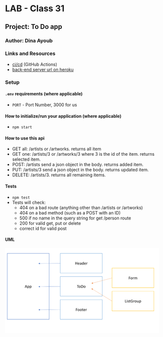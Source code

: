 # LAB - Class 31

## Project: To Do app

### Author: Dina Ayoub

### Links and Resources

- [ci/cd](https://github.com/Dina-401-Advanced-Javascript/todo/actions) (GitHub Actions)
- [back-end server url on heroku](https://dina-todo.herokuapp.com/)

### Setup

#### `.env` requirements (where applicable)

- `PORT` - Port Number, 3000 for us

#### How to initialize/run your application (where applicable)

- `npm start`

#### How to use this api

- GET all: /artists or /artworks. returns all item
- GET one: /artists/3 or /artworks/3 where 3 is the id of the item. returns selected item.
- POST: /artists send a json object in the body. returns added item.
- PUT: /artists/3 send a json object in the body. returns updated item.
- DELETE: /artists/3. returns all remaining items.

#### Tests

- `npm test`
- Tests will check:
  - 404 on a bad route (anything other than /artists or /artworks)
  - 404 on a bad method (such as a POST with an ID)
  - 500 if no name in the query string for get /person route
  - 200 for valid get, put or delete
  - correct id for valid post

#### UML

![UML Diagram](assets/uml.png)

